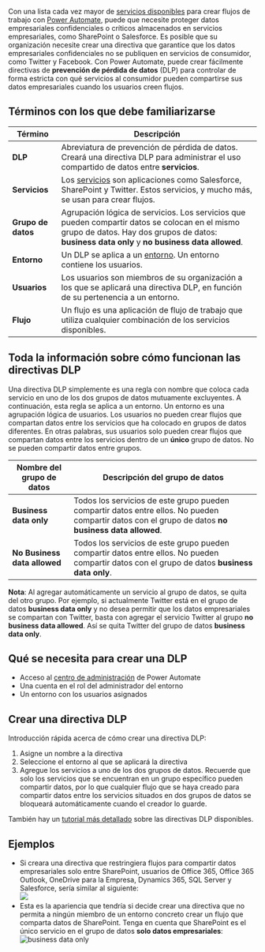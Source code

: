 Con una lista cada vez mayor de [servicios disponibles](https://flow.microsoft.com/services) para crear flujos de trabajo con [Power Automate](https://flow.microsoft.com), puede que necesite proteger datos empresariales confidenciales o críticos almacenados en servicios empresariales, como SharePoint o Salesforce. Es posible que su organización necesite crear una directiva que garantice que los datos empresariales confidenciales no se publiquen en servicios de consumidor, como Twitter y Facebook. Con Power Automate, puede crear fácilmente directivas de **prevención de pérdida de datos** (DLP) para controlar de forma estricta con qué servicios al consumidor pueden compartirse sus datos empresariales cuando los usuarios creen flujos.  

## <a name="terms-you-should-get-familiar-with"></a>Términos con los que debe familiarizarse

| Término | Descripción |
| --- | --- |
| **DLP** |Abreviatura de prevención de pérdida de datos. Creará una directiva DLP para administrar el uso compartido de datos entre **servicios**. |
| **Servicios** |Los [servicios](https://flow.microsoft.com/services) son aplicaciones como Salesforce, SharePoint y Twitter. Estos servicios, y mucho más, se usan para crear flujos. |
| **Grupo de datos** |Agrupación lógica de servicios. Los servicios que pueden compartir datos se colocan en el mismo grupo de datos. Hay dos grupos de datos: **business data only** y **no business data allowed**. |
| **Entorno** |Un DLP se aplica a un [entorno](../environments-overview-admin.md). Un entorno contiene los usuarios. |
| **Usuarios** |Los usuarios son miembros de su organización a los que se aplicará una directiva DLP, en función de su pertenencia a un entorno. |
| **Flujo** |Un flujo es una aplicación de flujo de trabajo que utiliza cualquier combinación de los servicios disponibles. |

## <a name="all-about-how-dlp-policies-work"></a>Toda la información sobre cómo funcionan las directivas DLP
Una directiva DLP simplemente es una regla con nombre que coloca cada servicio en uno de los dos grupos de datos mutuamente excluyentes. A continuación, esta regla se aplica a un entorno. Un entorno es una agrupación lógica de usuarios. Los usuarios no pueden crear flujos que compartan datos entre los servicios que ha colocado en grupos de datos diferentes. En otras palabras, sus usuarios solo pueden crear flujos que compartan datos entre los servicios dentro de un **único** grupo de datos. No se pueden compartir datos entre grupos.  

| **Nombre del grupo de datos** | **Descripción del grupo de datos** |
| --- | --- |
| **Business data only** |Todos los servicios de este grupo pueden compartir datos entre ellos. No pueden compartir datos con el grupo de datos **no business data allowed**. |
| **No Business data allowed** |Todos los servicios de este grupo pueden compartir datos entre ellos. No pueden compartir datos con el grupo de datos **business data only**. |

**Nota**: Al agregar automáticamente un servicio al grupo de datos, se quita del otro grupo. Por ejemplo, si actualmente Twitter está en el grupo de datos **business data only** y no desea permitir que los datos empresariales se compartan con Twitter, basta con agregar el servicio Twitter al grupo **no business data allowed**. Así se quita Twitter del grupo de datos **business data only**.

## <a name="heres-what-you-need-to-create-a-dlp"></a>Qué se necesita para crear una DLP
* Acceso al [centro de administración](https://admin.flow.microsoft.com) de Power Automate  
* Una cuenta en el rol del administrador del entorno  
* Un entorno con los usuarios asignados  

## <a name="create-a-dlp-policy"></a>Crear una directiva DLP
Introducción rápida acerca de cómo crear una directiva DLP:  

1. Asigne un nombre a la directiva
2. Seleccione el entorno al que se aplicará la directiva
3. Agregue los servicios a uno de los dos grupos de datos. Recuerde que solo los servicios que se encuentran en un grupo específico pueden compartir datos, por lo que cualquier flujo que se haya creado para compartir datos entre los servicios situados en dos grupos de datos se bloqueará automáticamente cuando el creador lo guarde.  

También hay un [tutorial más detallado](../prevent-data-loss.md) sobre las directivas DLP disponibles.  

## <a name="examples"></a>Ejemplos
* Si creara una directiva que restringiera flujos para compartir datos empresariales solo entre SharePoint, usuarios de Office 365, Office 365 Outlook, OneDrive para la Empresa, Dynamics 365, SQL Server y Salesforce, sería similar al siguiente:  
  ![](./media/learning-data-loss-prevention/a-few-business-centric-services.png)  
* Esta es la apariencia que tendría si decide crear una directiva que no permita a ningún miembro de un entorno concreto crear un flujo que comparta datos de SharePoint. Tenga en cuenta que SharePoint es el único servicio en el grupo de datos **solo datos empresariales**:  
  ![business data only](./media/learning-data-loss-prevention/sharepoint-only-no-sharing-guided-learning.png)

